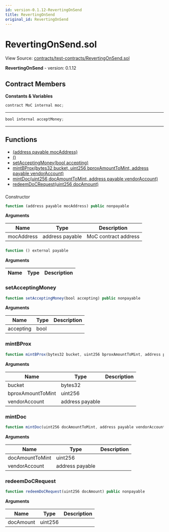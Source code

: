 ```yaml
---
id: version-0.1.12-RevertingOnSend
title: RevertingOnSend
original_id: RevertingOnSend
---
```


# RevertingOnSend.sol

View Source: [contracts/test-contracts/RevertingOnSend.sol](../../contracts/test-contracts/RevertingOnSend.sol)

**RevertingOnSend** - version: 0.1.12

## Contract Members
**Constants & Variables**

```js
contract MoC internal moc;
```
---

```js
bool internal acceptMoney;
```
---

## Functions

- [(address payable mocAddress)](#revertingonsendsol)
- [()](#revertingonsendsol)
- [setAcceptingMoney(bool accepting)](#setacceptingmoney)
- [mintBProx(bytes32 bucket, uint256 bproxAmountToMint, address payable vendorAccount)](#mintbprox)
- [mintDoc(uint256 docAmountToMint, address payable vendorAccount)](#mintdoc)
- [redeemDoCRequest(uint256 docAmount)](#redeemdocrequest)

### 

Constructor

```js
function (address payable mocAddress) public nonpayable
```

**Arguments**

| Name        | Type           | Description  |
| ------------- |------------- | -----|
| mocAddress | address payable | MoC contract address | 

### 

```js
function () external payable
```

**Arguments**

| Name        | Type           | Description  |
| ------------- |------------- | -----|

### setAcceptingMoney

```js
function setAcceptingMoney(bool accepting) public nonpayable
```

**Arguments**

| Name        | Type           | Description  |
| ------------- |------------- | -----|
| accepting | bool |  | 

### mintBProx

```js
function mintBProx(bytes32 bucket, uint256 bproxAmountToMint, address payable vendorAccount) public payable
```

**Arguments**

| Name        | Type           | Description  |
| ------------- |------------- | -----|
| bucket | bytes32 |  | 
| bproxAmountToMint | uint256 |  | 
| vendorAccount | address payable |  | 

### mintDoc

```js
function mintDoc(uint256 docAmountToMint, address payable vendorAccount) public payable
```

**Arguments**

| Name        | Type           | Description  |
| ------------- |------------- | -----|
| docAmountToMint | uint256 |  | 
| vendorAccount | address payable |  | 

### redeemDoCRequest

```js
function redeemDoCRequest(uint256 docAmount) public nonpayable
```

**Arguments**

| Name        | Type           | Description  |
| ------------- |------------- | -----|
| docAmount | uint256 |  | 

